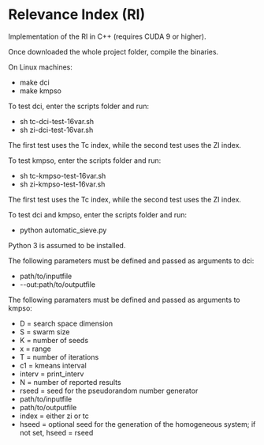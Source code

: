 # Relevance Index (RI)

Implementation of the RI in C++ (requires CUDA 9 or higher).

Once downloaded the whole project folder, compile the binaries.

On Linux machines:

* make dci
* make kmpso

To test dci, enter the scripts folder and run:

* sh tc-dci-test-16var.sh
* sh zi-dci-test-16var.sh

The first test uses the Tc index, while the second test uses the ZI index.

To test kmpso, enter the scripts folder and run:

* sh tc-kmpso-test-16var.sh
* sh zi-kmpso-test-16var.sh

The first test uses the Tc index, while the second test uses the ZI index.

To test dci and kmpso, enter the scripts folder and run:

* python automatic_sieve.py

Python 3 is assumed to be installed.

The following parameters must be defined and passed as arguments to dci:
* path/to/inputfile
* --out:path/to/outputfile

The following paramaters must be defined and passed as arguments to kmpso:
* D = search space dimension
* S = swarm size  
* K = number of seeds  
* x = range  
* T = number of iterations
* c1 = kmeans interval
* interv = print_interv  
* N = number of reported results
* rseed = seed for the pseudorandom number generator
* path/to/inputfile
* path/to/outputfile
* index = either zi or tc
* hseed = optional seed for the generation of the homogeneous system; if not set, hseed = rseed
